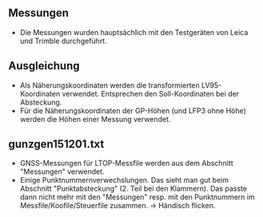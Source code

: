 Messungen
---------
* Die Messungen wurden hauptsächlich mit den Testgeräten von Leica und Trimble durchgeführt.

Ausgleichung
------------
* Als Näherungskoordinaten werden die transformierten LV95-Koordinaten verwendet. Entsprechen den Soll-Koordinaten bei der Absteckung.
* Für die Näherungskoordinaten der GP-Höhen (und LFP3 ohne Höhe) werden die Höhen einer Messung verwendet.


gunzgen151201.txt
-----------------
* GNSS-Messungen für LTOP-Messfile werden aus dem Abschnitt "Messungen" verwendet.
* Einige Punktnummernverwechslungen. Das sieht man gut beim Abschnitt "Punktabsteckung" (2. Teil bei den Klammern). Das passte dann nicht mehr mit den "Messungen" resp. mit den Punktnummern im Messfile/Koofile/Steuerfile zusammen. -> Händisch flicken. 


 
